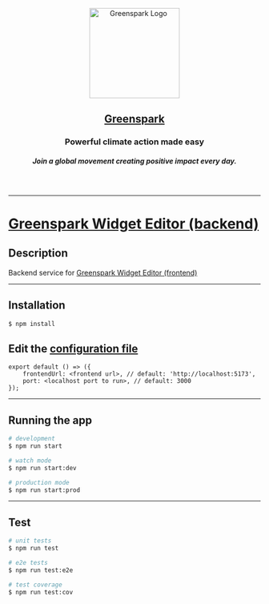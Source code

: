 <p align="center">
  <a href="https://www.getgreenspark.com/" target="blank">
    <img src="https://uploads-ssl.webflow.com/611391a1477389e3857d8014/6121384709033a5f2461b91c_favicon-256.png" width="180" alt="Greenspark Logo" />
    <h2 align="center">Greenspark</h2>
  </a>
    <h3 align="center">Powerful climate action made easy</h3>
    <h5 align="center" style="margin-bottom: 60px">Join a global movement creating positive impact every day.</h5>
</p>

-----

# [Greenspark Widget Editor (backend)](https://github.com/MatraiMilan/greenspark-widget-be)

## Description

Backend service for [Greenspark Widget Editor (frontend)](https://github.com/MatraiMilan/greenspark-widget-fe)

-----

## Installation

```bash
$ npm install
```

## Edit the [configuration file](src/config/configuration.ts)

```
export default () => ({
    frontendUrl: <frontend url>, // default: 'http://localhost:5173',
    port: <localhost port to run>, // default: 3000
});
```

----

## Running the app

```bash
# development
$ npm run start

# watch mode
$ npm run start:dev

# production mode
$ npm run start:prod
```

----

## Test

```bash
# unit tests
$ npm run test

# e2e tests
$ npm run test:e2e

# test coverage
$ npm run test:cov
```
